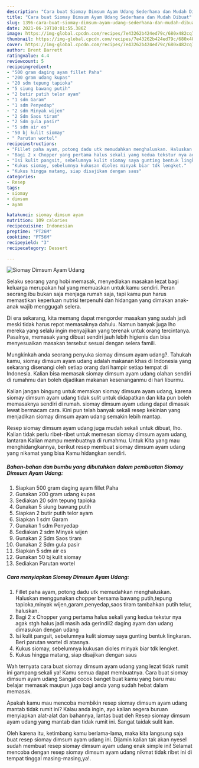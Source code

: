 ```yaml
---
description: "Cara buat Siomay Dimsum Ayam Udang Sederhana dan Mudah Dibuat"
title: "Cara buat Siomay Dimsum Ayam Udang Sederhana dan Mudah Dibuat"
slug: 1396-cara-buat-siomay-dimsum-ayam-udang-sederhana-dan-mudah-dibuat
date: 2021-06-19T10:01:55.386Z
image: https://img-global.cpcdn.com/recipes/7e43262b424ed79c/680x482cq70/siomay-dimsum-ayam-udang-foto-resep-utama.jpg
thumbnail: https://img-global.cpcdn.com/recipes/7e43262b424ed79c/680x482cq70/siomay-dimsum-ayam-udang-foto-resep-utama.jpg
cover: https://img-global.cpcdn.com/recipes/7e43262b424ed79c/680x482cq70/siomay-dimsum-ayam-udang-foto-resep-utama.jpg
author: Brent Barrett
ratingvalue: 4.4
reviewcount: 5
recipeingredient:
- "500 gram daging ayam fillet Paha"
- "200 gram udang kupas"
- "20 sdm tepung tapioka"
- "5 siung bawang putih"
- "2 butir putih telor ayam"
- "1 sdm Garam"
- "1 sdm Penyedap"
- "2 sdm Minyak wijen"
- "2 Sdm Saos tiram"
- "2 Sdm gula pasir"
- "5 sdm air es"
- "50 bj kulit siomay"
- " Parutan wortel"
recipeinstructions:
- "Fillet paha ayam, potong dadu utk memudahkan menghaluskan. Haluskan menggunakan chopper bersama bawang putih,tepung tapioka,minyak wijen,garam,penyedap,saos tiram tambahkan putih telur, haluskan."
- "Bagi 2 x Chopper yang pertama halus sekali yang kedua tekstur nya agak stgh halus jadi masih ada gerindil2 daging ayam dan udang dimasukan dengan udang"
- "Isi kulit pangsit, sebelumnya kulit siomay saya gunting bentuk lingkaran. Beri parutan wortel di atasnya."
- "Kukus siomay, sebelumnya kukusan dioles minyak biar tdk lengket."
- "Kukus hingga matang, siap disajikan dengan saus"
categories:
- Resep
tags:
- siomay
- dimsum
- ayam

katakunci: siomay dimsum ayam 
nutrition: 109 calories
recipecuisine: Indonesian
preptime: "PT26M"
cooktime: "PT56M"
recipeyield: "3"
recipecategory: Dessert

---
```



![Siomay Dimsum Ayam Udang](https://img-global.cpcdn.com/recipes/7e43262b424ed79c/680x482cq70/siomay-dimsum-ayam-udang-foto-resep-utama.jpg)

Selaku seorang yang hobi memasak, menyediakan masakan lezat bagi keluarga merupakan hal yang memuaskan untuk kamu sendiri. Peran seorang ibu bukan saja menjaga rumah saja, tapi kamu pun harus memastikan keperluan nutrisi terpenuhi dan hidangan yang dimakan anak-anak wajib menggugah selera.

Di era  sekarang, kita memang dapat mengorder masakan yang sudah jadi meski tidak harus repot memasaknya dahulu. Namun banyak juga lho mereka yang selalu ingin menyajikan yang terenak untuk orang tercintanya. Pasalnya, memasak yang dibuat sendiri jauh lebih higienis dan bisa menyesuaikan masakan tersebut sesuai dengan selera famili. 



Mungkinkah anda seorang penyuka siomay dimsum ayam udang?. Tahukah kamu, siomay dimsum ayam udang adalah makanan khas di Indonesia yang sekarang disenangi oleh setiap orang dari hampir setiap tempat di Indonesia. Kalian bisa memasak siomay dimsum ayam udang olahan sendiri di rumahmu dan boleh dijadikan makanan kesenanganmu di hari liburmu.

Kalian jangan bingung untuk memakan siomay dimsum ayam udang, karena siomay dimsum ayam udang tidak sulit untuk didapatkan dan kita pun boleh memasaknya sendiri di rumah. siomay dimsum ayam udang dapat dimasak lewat bermacam cara. Kini pun telah banyak sekali resep kekinian yang menjadikan siomay dimsum ayam udang semakin lebih mantap.

Resep siomay dimsum ayam udang juga mudah sekali untuk dibuat, lho. Kalian tidak perlu ribet-ribet untuk memesan siomay dimsum ayam udang, lantaran Kalian mampu membuatnya di rumahmu. Untuk Kita yang mau menghidangkannya, berikut resep membuat siomay dimsum ayam udang yang nikamat yang bisa Kamu hidangkan sendiri.

<!--inarticleads1-->

##### Bahan-bahan dan bumbu yang dibutuhkan dalam pembuatan Siomay Dimsum Ayam Udang:

1. Siapkan 500 gram daging ayam fillet Paha
1. Gunakan 200 gram udang kupas
1. Sediakan 20 sdm tepung tapioka
1. Gunakan 5 siung bawang putih
1. Siapkan 2 butir putih telor ayam
1. Siapkan 1 sdm Garam
1. Gunakan 1 sdm Penyedap
1. Sediakan 2 sdm Minyak wijen
1. Gunakan 2 Sdm Saos tiram
1. Gunakan 2 Sdm gula pasir
1. Siapkan 5 sdm air es
1. Gunakan 50 bj kulit siomay
1. Sediakan  Parutan wortel




<!--inarticleads2-->

##### Cara menyiapkan Siomay Dimsum Ayam Udang:

1. Fillet paha ayam, potong dadu utk memudahkan menghaluskan. Haluskan menggunakan chopper bersama bawang putih,tepung tapioka,minyak wijen,garam,penyedap,saos tiram tambahkan putih telur, haluskan.
1. Bagi 2 x Chopper yang pertama halus sekali yang kedua tekstur nya agak stgh halus jadi masih ada gerindil2 daging ayam dan udang dimasukan dengan udang
1. Isi kulit pangsit, sebelumnya kulit siomay saya gunting bentuk lingkaran. Beri parutan wortel di atasnya.
1. Kukus siomay, sebelumnya kukusan dioles minyak biar tdk lengket.
1. Kukus hingga matang, siap disajikan dengan saus




Wah ternyata cara buat siomay dimsum ayam udang yang lezat tidak rumit ini gampang sekali ya! Kamu semua dapat membuatnya. Cara buat siomay dimsum ayam udang Sangat cocok banget buat kamu yang baru mau belajar memasak maupun juga bagi anda yang sudah hebat dalam memasak.

Apakah kamu mau mencoba membikin resep siomay dimsum ayam udang mantab tidak rumit ini? Kalau anda ingin, ayo kalian segera buruan menyiapkan alat-alat dan bahannya, lantas buat deh Resep siomay dimsum ayam udang yang mantab dan tidak rumit ini. Sangat taidak sulit kan. 

Oleh karena itu, ketimbang kamu berlama-lama, maka kita langsung saja buat resep siomay dimsum ayam udang ini. Dijamin kalian tak akan nyesel sudah membuat resep siomay dimsum ayam udang enak simple ini! Selamat mencoba dengan resep siomay dimsum ayam udang nikmat tidak ribet ini di tempat tinggal masing-masing,ya!.


